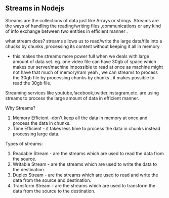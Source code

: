 ## Streams in Nodejs

Streams are the collections of data just like Arrays or strings.
Streams are the ways of handling the reading/writing files ,communications  or any kind of 
info exchange  between two entities in efficient manner .

what stream does?
streams allows us to read/write the large data/file into a chucks by chunks ,processing its content without 
keeping it all in memory

- this makes the streams more power full when we deals with large amount of data set.
eg. one video file can have 30gb of space which makes our server/machine impossible to read at once as 
machine might not have that much of memory/ram 
yeah , we can streams to process the 30gb file  by processing chunks by chunks , it makes possible to
read the 30gb file.

Streaming services like youtube,facebook,twitter,instagram,etc. are using streams to process the large amount of
data in efficient manner.

Why Streams?

1. Memory Efficient -don't keep all the data in memory at once and process the data in chunks.
2. Time Efficient - it takes less time to process the data in chunks instead processing large data.

Types of streams:
1. Readable Stream - are the streams which are used to read the data from the source.
2. Writable Stream - are the streams which are used to write the data to the destination.
3. Duplex Stream - are the streams which are used to read and write the data from the source and destination.
4. Transform Stream - are the streams which are used to transform the data from the source to the destination.
